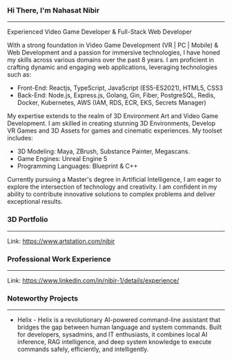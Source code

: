 ### Hi There, I'm Nahasat Nibir
-------------------------------------------------------------------------------------------------------------------------------------------------------------------------

Experienced Video Game Developer & Full-Stack Web Developer

With a strong foundation in Video Game Development (VR | PC | Mobile) & Web Development and a passion for immersive technologies, I have honed my skills across various domains over the past 8 years. I am proficient in crafting dynamic and engaging web applications, leveraging technologies such as:

- Front-End: Reactjs, TypeScript, JavaScript (ES5-ES2021), HTML5, CSS3
- Back-End: Node.js, Express.js, Golang, Gin, Fiber, PostgreSQL, Redis, Docker, Kubernetes, AWS (IAM, RDS, ECR, EKS, Secrets Manager)

My expertise extends to the realm of 3D Environment Art and Video Game Development. I am skilled in creating stunning 3D Environments, Develop VR Games and 3D Assets for games and cinematic experiences. My toolset includes:

- 3D Modeling: Maya, ZBrush, Substance Painter, Megascans.
- Game Engines: Unreal Engine 5
- Programming Languages: Blueprint & C++

Currently pursuing a Master's degree in Artificial Intelligence, I am eager to explore the intersection of technology and creativity. I am confident in my ability to contribute innovative solutions to complex problems and deliver exceptional results.

### 3D Portfolio
-------------------------------------------------------------------------------------------------------------------------------------------------------------------------
Link: https://www.artstation.com/nibir

### Professional Work Experience
-------------------------------------------------------------------------------------------------------------------------------------------------------------------------
Link: https://www.linkedin.com/in/nibir-1/details/experience/

### Noteworthy Projects
-------------------------------------------------------------------------------------------------------------------------------------------------------------------------

- Helix - Helix is a revolutionary AI-powered command-line assistant that bridges the gap between human language and system commands. Built for developers, sysadmins, and IT enthusiasts, it combines local AI inference, RAG intelligence, and deep system knowledge to execute commands safely, efficiently, and intelligently.
